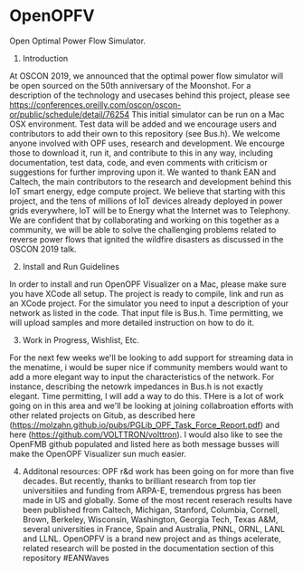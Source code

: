 # OpenOPFV
Open Optimal Power Flow Simulator.

1. Introduction

At OSCON 2019, we announced that the optimal power flow simulator will be open sourced on the 50th anniversary of the Moonshot. For a description of the technology and usecases behind this project, please see https://conferences.oreilly.com/oscon/oscon-or/public/schedule/detail/76254
This initial simulator can be run on a Mac OSX environment. Test data will be added and we encourage users and contributors to add their own to this repository (see Bus.h). We welcome anyone involved with OPF uses, research and development. We encourge those to download it, run it, and contribute to this in any way, including documentation, test data, code, and even comments with criticism or suggestions for further improving upon it. We wanted to thank EAN and Caltech, the main contributors to the research and development behind this IoT smart energy, edge compute project. We believe that starting with this project, and the tens of millions of IoT devices already deployed in power grids everywhere, IoT will be to Energy what the Internet was to Telephony. We are confident that by collaborating and working on this together as a community, we will be able to solve the challenging problems related to reverse power flows that ignited the wildfire disasters as discussed in the OSCON 2019 talk.

2. Install and Run Guidelines

In order to install and run OpenOPF Visualizer on a Mac, please make sure you have XCode all setup. The project is ready to compile, link and run as an XCode project. For the simulator you need to input a description of your network as listed in the code. That input file is Bus.h. Time permitting, we will upload samples and more detailed instruction on how to do it.

3. Work in Progress, Wishlist, Etc.

For the next few weeks we'll be looking to add support for streaming data in the menatime, i would be super nice if community members would want to add a more elegant way to input the characteristics of the network. For instance, describing the netowrk impedances in Bus.h is not exactly elegant. Time permitting, I will add a way to do this. THere is a lot of work going on in this area and we'll be looking at joining collabroation efforts with other related projects on Gitub, as described here (https://molzahn.github.io/pubs/PGLib_OPF_Task_Force_Report.pdf) and here (https://github.com/VOLTTRON/volttron). I would also like to see the OpenFMB github populated and listed here as both message busses will make the OpenOPF Visualizer sun much easier.

4. Additonal resources:
OPF r&d work has been going on for more than five decades. But recently, thanks to brilliant research from top tier universitiies and funding from ARPA-E, tremendous prgress has been made in US and globally. Some of the most recent reserach results have been published from Caltech, Michigan, Stanford, Columbia, Cornell, Brown, Berkeley, Wisconsin, Washington, Georgia Tech, Texas A&M, several universities in France, Spain and Australia, PNNL, ORNL, LANL and LLNL. OpenOPFV is a brand new project and as things acelerate, related research will be posted in the documentation section of this repository #EANWaves
